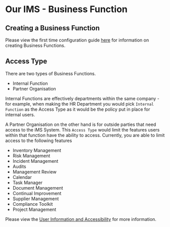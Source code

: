 # Our IMS - Business Function

## Creating a Business Function

Please view the first time configuration guide [here][First Time Configuration] for information on creating Business Functions.

## Access Type

There are two types of Business Functions.
+ Internal Function
+ Partner Organisation

Internal Functions are effectively departments within the same company - for example, when making the HR Department you would pick `Internal Function` as the Access Type as it would be the policy put in place for internal users. 

A Partner Organisation on the other hand is for outside parties that need access to the iMS System. This `Access Type` would limit the features users within that function have the ability to access. Currently, you are able to limit access to the following features

+ Inventory Management
+ Risk Management
+ Incident Management
+ Audits
+ Management Review
+ Calendar
+ Task Manager
+ Document Management
+ Continual Improvement
+ Supplier Management
+ Compliance Toolkit
+ Project Management

Please view the [User Information and Accessibility][Info] for more information.

[First Time Configuration]: ../../intro "First Time Configuration"
[Info]: ../../info "User Information and Accessibility"